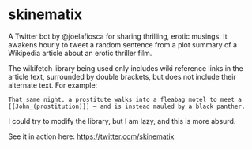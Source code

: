 skinematix
===========

A Twitter bot by @joelafiosca for sharing thrilling, erotic musings. It awakens hourly to tweet a random sentence from a plot summary of a Wikipedia article about an erotic thriller film.

The wikifetch library being used only includes wiki reference links in the article text, surrounded by double brackets, but does not include their alternate text. For example:

    That same night, a prostitute walks into a fleabag motel to meet a [[John_(prostitution)]] — and is instead mauled by a black panther.

I could try to modify the library, but I am lazy, and this is more absurd.

See it in action here: https://twitter.com/skinematix

